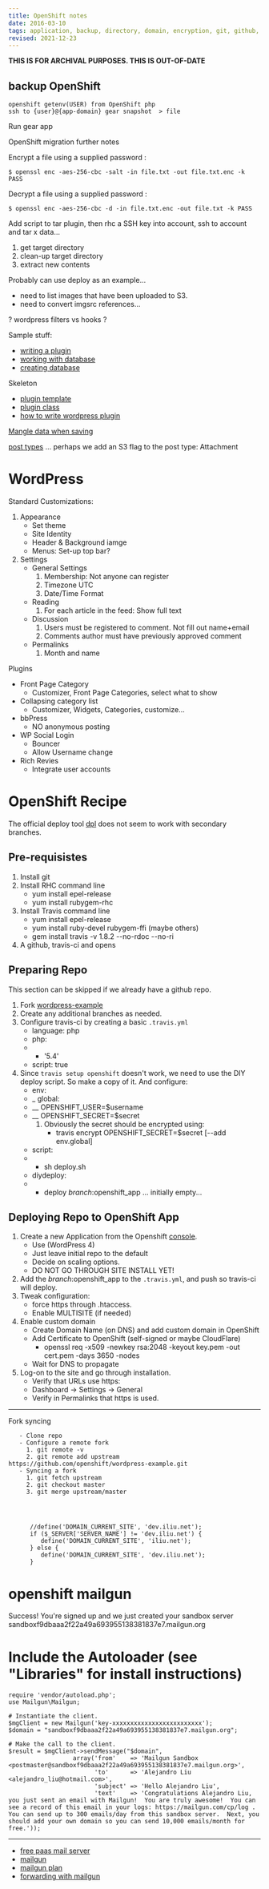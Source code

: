 ```yaml
---
title: OpenShift notes
date: 2016-03-10
tags: application, backup, directory, domain, encryption, git, github, installation, login, openssl, password, remote, settings, setup, wordpress
revised: 2021-12-23
---
```


**THIS IS FOR ARCHIVAL PURPOSES.  THIS IS OUT-OF-DATE**

## backup OpenShift

```
openshift getenv(USER) from OpenShift php
ssh to {user}@{app-domain} gear snapshot  > file
```

Run gear app


OpenShift migration further notes

Encrypt a file using a supplied password :

```
$ openssl enc -aes-256-cbc -salt -in file.txt -out file.txt.enc -k PASS
```

Decrypt a file using a supplied password :

```
$ openssl enc -aes-256-cbc -d -in file.txt.enc -out file.txt -k PASS
```

Add script to tar plugin, then rhc a SSH key into account,
ssh to account and tar x data...

1. get target directory
2. clean-up target directory
3. extract new contents

Probably can use deploy as an example...

- need to list images that have been uploaded to S3.
- need to convert imgsrc references...

? wordpress filters vs hooks ?

Sample stuff:

- [writing a plugin](https://codex.wordpress.org/Writing_a_Plugin#Saving_Plugin_Data_to_the_Database)
- [working with database](https://www.sitepoint.com/working-with-databases-in-wordpress/)
- [creating database](https://premium.wpmudev.org/blog/creating-database-tables-for-plugins/)

Skeleton

- [plugin template](https://github.com/convissor/oop-plugin-template-solution)
- [plugin class](http://wordpress.stackexchange.com/questions/44708/using-a-plugin-class-inside-a-template)
- [how to write wordpress plugin](http://www.yaconiello.com/blog/how-to-write-wordpress-plugin/)

[Mangle data when saving](http://wordpress.stackexchange.com/questions/35931/how-can-i-edit-post-data-before-it-is-saved)

[post types](https://codex.wordpress.org/Post_Types)
... perhaps we add an S3 flag to the post type: Attachment

# WordPress

Standard Customizations:

1. Appearance
   - Set theme
   - Site Identity
   - Header & Background iamge
   - Menus: Set-up top bar?
2. Settings
   - General Settings
     1. Membership: Not anyone can register
     2. Timezone UTC
     3. Date/Time Format
   - Reading
     1. For each article in the feed: Show full text
   - Discussion
     1. Users must be registered to comment.  Not fill out name+email
     2. Comments author must have previously approved comment
   - Permalinks
     1. Month and name

   
Plugins

- Front Page Category
  - Customizer, Front Page Categories, select what to show
- Collapsing category list
  - Customizer, Widgets, Categories, customize...
- bbPress
  - NO anonymous posting
- WP Social Login
  - Bouncer
   - Allow Username change
- Rich Revies
  - Integrate user accounts

# OpenShift Recipe

The official deploy tool [dpl](https://github.com/travis-ci/dpl) does not 
seem to work with secondary branches.

## Pre-requisistes

1. Install git
2. Install RHC command line
   - yum install epel-release
   - yum install rubygem-rhc
3. Install Travis command line
   - yum install epel-release
   - yum install ruby-devel rubygem-ffi (maybe others)
   - gem install travis -v 1.8.2 --no-rdoc --no-ri
4. A github, travis-ci and opens

## Preparing Repo

This section can be skipped if we already have a github repo.

1. Fork [wordpress-example](https://github.com/openshift/wordpress-example.git)
2. Create any additional branches as needed.
3. Configure travis-ci by creating a basic `.travis.yml`
   - language: php
   - php:
   - - '5.4'
   - script: true
4. Since `travis setup openshift` doesn't work, we need to use the DIY
   deploy script.  So make a copy of it.  And configure:
   - env:
   - \_ global:
   - \_\_ OPENSHIFT\_USER=$username
   - \_\_ OPENSHIFT\_SECRET=$secret
     1. Obviously the secret should be encrypted using:
        - travis encrypt OPENSHIFT\_SECRET=$secret [--add env.global]
   - script:
   - - sh deploy.sh
   - diydeploy:
   - - deploy $branch:$openshift_app ... initially empty...

## Deploying Repo to OpenShift App

1. Create a new Application from the Openshift
   [console](https://www.openshift.com/).
   - Use (WordPress 4)
   - Just leave initial repo to the default
   - Decide on scaling options.
   - DO NOT GO THROUGH SITE INSTALL YET!
2. Add the $branch:$openshift_app to the `.travis.yml`, and push so
   travis-ci will deploy.
3. Tweak configuration:
   - force https through .htaccess.
   - Enable MULTISITE (if needed)
4. Enable custom domain
   - Create Domain Name (on DNS) and add custom domain in OpenShift
   - Add Certificate to OpenShift (self-signed or maybe CloudFlare)
     - openssl req -x509 -newkey rsa:2048 -keyout key.pem -out cert.pem -days 3650 -nodes
   - Wait for DNS to propagate
5. Log-on to the site and go through installation.
   - Verify that URLs use https:
    - Dashboard -> Settings -> General
    - Verify in Permalinks that https is used.

* * *

Fork syncing

```
   - Clone repo
   - Configure a remote fork
     1. git remote -v
     2. git remote add upstream https://github.com/openshift/wordpress-example.git
   - Syncing a fork
     1. git fetch upstream
     2. git checkout master
     3. git merge upstream/master




      //define('DOMAIN_CURRENT_SITE', 'dev.iliu.net');
      if ($_SERVER['SERVER_NAME'] != 'dev.iliu.net') {
         define('DOMAIN_CURRENT_SITE', 'iliu.net');
      } else {
         define('DOMAIN_CURRENT_SITE', 'dev.iliu.net');
      }
```

# openshift mailgun

Success! You're signed up and we just created your sandbox server sandboxf9dbaaa2f22a49a693955138381837e7.mailgun.org

# Include the Autoloader (see "Libraries" for install instructions)

```
require 'vendor/autoload.php';
use Mailgun\Mailgun;

# Instantiate the client.
$mgClient = new Mailgun('key-xxxxxxxxxxxxxxxxxxxxxxxxx');
$domain = "sandboxf9dbaaa2f22a49a693955138381837e7.mailgun.org";

# Make the call to the client.
$result = $mgClient->sendMessage("$domain",
                  array('from'    => 'Mailgun Sandbox <postmaster@sandboxf9dbaaa2f22a49a693955138381837e7.mailgun.org>',
                        'to'      => 'Alejandro Liu <alejandro_liu@hotmail.com>',
                        'subject' => 'Hello Alejandro Liu',
                        'text'    => 'Congratulations Alejandro Liu, you just sent an email with Mailgun!  You are truly awesome!  You can see a record of this email in your logs: https://mailgun.com/cp/log .  You can send up to 300 emails/day from this sandbox server.  Next, you should add your own domain so you can send 10,000 emails/month for free.'));
```

* * *

- [free paas mail server](https://blog.openshift.com/free-paas-email-server-with-roundcube/)
- [mailgun](https://blog.openshift.com/email-in-the-cloud-with-mailgun/)
- [mailgun plan](https://mailgun.com/signup?plan=free)
- [forwarding with mailgun](https://www.gregjs.com/linux/2015/forwarding-mail-to-your-gmail-account-with-mailgun/)

